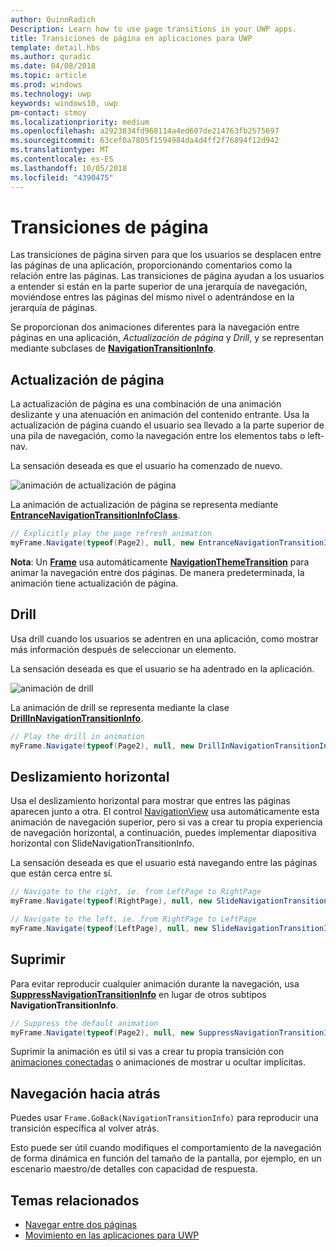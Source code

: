 ```yaml
---
author: QuinnRadich
Description: Learn how to use page transitions in your UWP apps.
title: Transiciones de página en aplicaciones para UWP
template: detail.hbs
ms.author: quradic
ms.date: 04/08/2018
ms.topic: article
ms.prod: windows
ms.technology: uwp
keywords: windows10, uwp
pm-contact: stmoy
ms.localizationpriority: medium
ms.openlocfilehash: a2923834fd968114a4ed607de214763fb2575697
ms.sourcegitcommit: 63cef0a7805f1594984da4d4ff2f76894f12d942
ms.translationtype: MT
ms.contentlocale: es-ES
ms.lasthandoff: 10/05/2018
ms.locfileid: "4390475"
---
```

# <a name="page-transitions"></a>Transiciones de página

Las transiciones de página sirven para que los usuarios se desplacen entre las páginas de una aplicación, proporcionando comentarios como la relación entre las páginas. Las transiciones de página ayudan a los usuarios a entender si están en la parte superior de una jerarquía de navegación, moviéndose entres las páginas del mismo nivel o adentrándose en la jerarquía de páginas.

Se proporcionan dos animaciones diferentes para la navegación entre páginas en una aplicación, *Actualización de página* y *Drill*, y se representan mediante subclases de [**NavigationTransitionInfo**](https://docs.microsoft.com/uwp/api/windows.ui.xaml.media.animation.navigationtransitioninfo).

## <a name="page-refresh"></a>Actualización de página

La actualización de página es una combinación de una animación deslizante y una atenuación en animación del contenido entrante. Usa la actualización de página cuando el usuario sea llevado a la parte superior de una pila de navegación, como la navegación entre los elementos tabs o left-nav.

La sensación deseada es que el usuario ha comenzado de nuevo.

![animación de actualización de página](images/page-refresh.gif)

La animación de actualización de página se representa mediante [**EntranceNavigationTransitionInfoClass**](https://docs.microsoft.com/uwp/api/windows.ui.xaml.media.animation.entrancenavigationtransitioninfo).

```csharp
// Explicitly play the page refresh animation
myFrame.Navigate(typeof(Page2), null, new EntranceNavigationTransitionInfo());

```

**Nota**: Un [**Frame**](https://docs.microsoft.com/uwp/api/windows.ui.xaml.controls.frame) usa automáticamente [**NavigationThemeTransition**](https://docs.microsoft.com/uwp/api/windows.ui.xaml.media.animation.navigationthemetransition) para animar la navegación entre dos páginas. De manera predeterminada, la animación tiene actualización de página.

## <a name="drill"></a>Drill

Usa drill cuando los usuarios se adentren en una aplicación, como mostrar más información después de seleccionar un elemento.

La sensación deseada es que el usuario se ha adentrado en la aplicación.

![animación de drill](images/drill.gif)

La animación de drill se representa mediante la clase [**DrillInNavigationTransitionInfo**](https://docs.microsoft.com/uwp/api/windows.ui.xaml.media.animation.drillinnavigationtransitioninfo).

```csharp
// Play the drill in animation
myFrame.Navigate(typeof(Page2), null, new DrillInNavigationTransitionInfo());
```

## <a name="horizontal-slide"></a>Deslizamiento horizontal

Usa el deslizamiento horizontal para mostrar que entres las páginas aparecen junto a otra. El control [NavigationView](../controls-and-patterns/navigationview.md) usa automáticamente esta animación de navegación superior, pero si vas a crear tu propia experiencia de navegación horizontal, a continuación, puedes implementar diapositiva horizontal con SlideNavigationTransitionInfo.

La sensación deseada es que el usuario está navegando entre las páginas que están cerca entre sí. 

```csharp
// Navigate to the right, ie. from LeftPage to RightPage
myFrame.Navigate(typeof(RightPage), null, new SlideNavigationTransitionInfo() { SlideNavigationTransitionEffect.FromRight } );

// Navigate to the left, ie. from RightPage to LeftPage
myFrame.Navigate(typeof(LeftPage), null, new SlideNavigationTransitionInfo() { SlideNavigationTransitionEffect.FromLeft } );
```

## <a name="suppress"></a>Suprimir

Para evitar reproducir cualquier animación durante la navegación, usa [**SuppressNavigationTransitionInfo**](https://docs.microsoft.com/uwp/api/windows.ui.xaml.media.animation.suppressnavigationtransitioninfo) en lugar de otros subtipos **NavigationTransitionInfo**.

```csharp
// Suppress the default animation
myFrame.Navigate(typeof(Page2), null, new SuppressNavigationTransitionInfo());
```

Suprimir la animación es útil si vas a crear tu propia transición con [animaciones conectadas](connected-animation.md) o animaciones de mostrar u ocultar implícitas.

## <a name="backwards-navigation"></a>Navegación hacia atrás

Puedes usar `Frame.GoBack(NavigationTransitionInfo)` para reproducir una transición específica al volver atrás.

Esto puede ser útil cuando modifiques el comportamiento de la navegación de forma dinámica en función del tamaño de la pantalla, por ejemplo, en un escenario maestro/de detalles con capacidad de respuesta.

## <a name="related-topics"></a>Temas relacionados

- [Navegar entre dos páginas](../basics/navigate-between-two-pages.md)
- [Movimiento en las aplicaciones para UWP](index.md)
